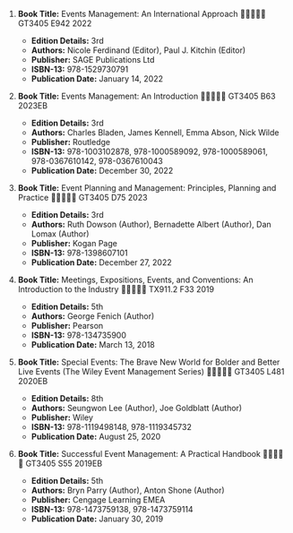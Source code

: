 1. **Book Title:** Events Management: An International Approach 🚨🚨🚨🚨🚨 GT3405 E942 2022
   - **Edition Details:** 3rd
   - **Authors:** Nicole Ferdinand (Editor), Paul J. Kitchin (Editor)
   - **Publisher:** SAGE Publications Ltd
   - **ISBN-13:** 978-1529730791
   - **Publication Date:** January 14, 2022

2. **Book Title:** Events Management: An Introduction 🚨🚨🚨🚨🚨 GT3405 B63 2023EB
   - **Edition Details:** 3rd
   - **Authors:** Charles Bladen, James Kennell, Emma Abson, Nick Wilde
   - **Publisher:** Routledge
   - **ISBN-13:** 978-1003102878, 978-1000589092, 978-1000589061, 978-0367610142, 978-0367610043
   - **Publication Date:** December 30, 2022

3. **Book Title:** Event Planning and Management: Principles, Planning and Practice 🚨🚨🚨🚨🚨 GT3405 D75 2023
   - **Edition Details:** 3rd
   - **Authors:** Ruth Dowson (Author), Bernadette Albert (Author), Dan Lomax (Author)
   - **Publisher:** Kogan Page
   - **ISBN-13:** 978-1398607101
   - **Publication Date:** December 27, 2022

4. **Book Title:** Meetings, Expositions, Events, and Conventions: An Introduction to the Industry 🚨🚨🚨🚨🚨 TX911.2 F33 2019
   - **Edition Details:** 5th
   - **Authors:** George Fenich (Author)
   - **Publisher:** Pearson
   - **ISBN-13:** 978-134735900
   - **Publication Date:** March 13, 2018

5. **Book Title:** Special Events: The Brave New World for Bolder and Better Live Events (The Wiley Event Management Series) 🚨🚨🚨🚨🚨 GT3405 L481 2020EB
   - **Edition Details:** 8th
   - **Authors:** Seungwon Lee (Author), Joe Goldblatt (Author)
   - **Publisher:** Wiley
   - **ISBN-13:** 978-1119498148, 978-1119345732
   - **Publication Date:** August 25, 2020

6. **Book Title:** Successful Event Management: A Practical Handbook 🚨🚨🚨🚨🚨  GT3405 S55 2019EB
   - **Edition Details:** 5th
   - **Authors:** Bryn Parry (Author), Anton Shone (Author)
   - **Publisher:** Cengage Learning EMEA
   - **ISBN-13:** 978-1473759138, 978-1473759114
   - **Publication Date:** January 30, 2019
